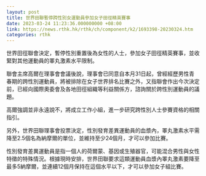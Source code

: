 ```yaml
---
layout: post
title: 世界田聯暫停跨性別女運動員參加女子田徑精英賽事
date: 2023-03-24 11:23:36.000000000 +08:00
link: https://news.rthk.hk/rthk/ch/component/k2/1693398-20230324.htm
categories: rthk
---
```


世界田徑聯會決定，暫停性別重置後為女性的人士，參加女子田徑精英賽事，並收緊對其他運動員的睪丸激素水平限制。

聯會主席高爾在理事會會議後說，理事會已同意自本月31日起，曾經經歷男性青春期的跨性別運動員，將被排除在女子世界排名比賽之外，又指聯會作出今次決定前，已經向國際奧委會及各地田徑組織等利益關係方，諮詢關於跨性別運動員的議題。

高爾強調並非永遠說不，將成立工作小組，進一步研究跨性別人士參賽資格的相關指引。

另外，世界田聯理事會投票決定，性別發育差異運動員的血漿內，睪丸激素水平需降至2.5個名為納摩爾的單位，並維持至少24個月，才可以參加比賽。

性別發育差異運動員是指一個人的荷爾蒙、基因或生殖器官，可能混合男性與女性特徵的特殊情況。根據現時安排，世界田聯要求這類運動員血漿內睪丸激素要降至最多5納摩爾，並連續12個月保持在這個水平以下，才可以參加女子組比賽。
